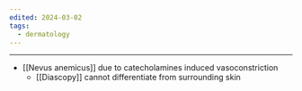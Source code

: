 ```yaml
---
edited: 2024-03-02
tags:
  - dermatology
---
```



---
- [[Nevus anemicus]] due to catecholamines induced vasoconstriction
	- [[Diascopy]] cannot differentiate from surrounding skin